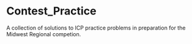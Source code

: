 # Contest_Practice

A collection of solutions to ICP practice problems in preparation for the Midwest Regional competion.
